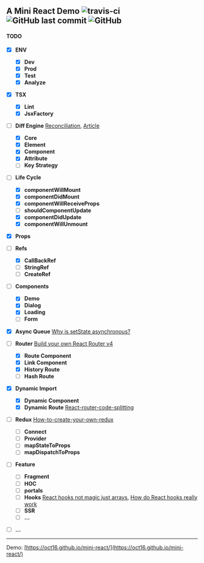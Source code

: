 ## A Mini React Demo ![travis-ci](https://travis-ci.org/oct16/mini-react-example.svg?branch=tw) ![GitHub last commit](https://img.shields.io/github/last-commit/oct16/mini-react-example) ![GitHub](https://img.shields.io/github/license/oct16/mini-react-example) 

#### TODO

- [x] **ENV**
    - [x] **Dev**
    - [x] **Prod**
    - [x] **Test**
    - [x] **Analyze**
- [x] **TSX**
    - [x] **Lint**
    - [x] **JsxFactory**
- [ ] **Diff Engine** [Reconciliation](https://reactjs.org/docs/reconciliation.html), [Article](https://github.com/hujiulong/blog/issues/4)
    - [x] **Core**
    - [x] **Element**
    - [x] **Component**
    - [x] **Attribute**
    - [ ] **Key Strategy**
- [ ] **Life Cycle**
    - [x] **componentWillMount**
    - [x] **componentDidMount**
    - [x] **componentWillReceiveProps**
    - [ ] **shouldComponentUpdate**
    - [x] **componentDidUpdate**
    - [x] **componentWillUnmount**
- [x] **Props**
- [ ] **Refs**
    - [x] **CallBackRef**
    - [ ] **StringRef**
    - [ ] **CreateRef**
- [ ] **Components**
    - [x] **Demo**
    - [x] **Dialog**
    - [x] **Loading**
    - [ ] **Form**
- [x] **Async Queue** [Why is setState asynchronous?](https://github.com/facebook/react/issues/11527)
- [ ] **Router** [Build your own React Router v4](https://tylermcginnis.com/build-your-own-react-router-v4/)
    - [x] **Route Component**
    - [x] **Link Component**
    - [x] **History Route**
    - [ ] **Hash Route**
- [x] **Dynamic Import** 
    - [x] **Dynamic Component**
    - [x] **Dynamic Route** [React-router-code-splitting](https://tylermcginnis.com/react-router-code-splitting/)
- [ ] **Redux** [How-to-create-your-own-redux](https://medium.com/@patrykandrzejewski/how-to-create-your-own-redux-9f89a80875e5)
     - [ ] **Connect**
     - [ ] **Provider**
     - [ ] **mapStateToProps**
     - [ ] **mapDispatchToProps**
- [ ] **Feature**
    - [ ] **Fragment**
    - [ ] **HOC**
    - [ ] **portals**
    - [ ] **Hooks** [React hooks not magic just arrays](https://medium.com/@ryardley/react-hooks-not-magic-just-arrays-cd4f1857236e), [How do React hooks really work](https://www.netlify.com/blog/2019/03/11/deep-dive-how-do-react-hooks-really-work/)
    - [ ] **SSR**
    - [ ] **...**
- [ ] **...**


---
Demo: [https://oct16.github.io/mini-react/](https://oct16.github.io/mini-react/)
